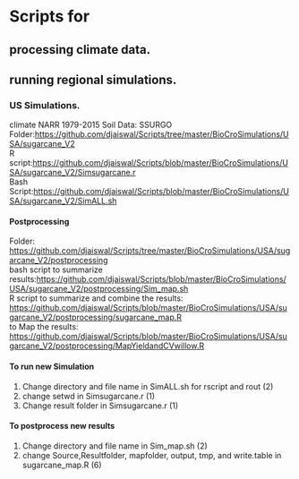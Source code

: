 # Scripts for  
## processing climate data.  
## running regional simulations.  
### US Simulations.  
  
  
climate NARR 1979-2015
Soil Data: SSURGO
Folder:https://github.com/djaiswal/Scripts/tree/master/BioCroSimulations/USA/sugarcane_V2  
R script:https://github.com/djaiswal/Scripts/blob/master/BioCroSimulations/USA/sugarcane_V2/Simsugarcane.r  
Bash Script:https://github.com/djaiswal/Scripts/blob/master/BioCroSimulations/USA/sugarcane_V2/SimALL.sh  
  
  
#### Postprocessing
Folder: https://github.com/djaiswal/Scripts/tree/master/BioCroSimulations/USA/sugarcane_V2/postprocessing  
bash script to summarize results:https://github.com/djaiswal/Scripts/blob/master/BioCroSimulations/USA/sugarcane_V2/postprocessing/Sim_map.sh  
R script to summarize and combine the results: https://github.com/djaiswal/Scripts/blob/master/BioCroSimulations/USA/sugarcane_V2/postprocessing/sugarcane_map.R  
to Map the results: https://github.com/djaiswal/Scripts/blob/master/BioCroSimulations/USA/sugarcane_V2/postprocessing/MapYieldandCVwillow.R 
  
#### To run new Simulation  
1. Change directory and file name in SimALL.sh for rscript and rout (2)  
2. change setwd in Simsugarcane.r (1)  
3. Change result folder in Simsugarcane.r (1)  

#### To postprocess new results  
1.  Change directory and file name in Sim_map.sh (2)  
2.  change Source,Resultfolder, mapfolder, output, tmp, and write.table in sugarcane_map.R (6)  





